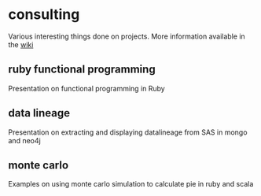 # consulting
Various interesting things done on projects. More information available in the [wiki](https://github.com/tkaszuba/consulting/wiki)

## ruby functional programming
Presentation on functional programming in Ruby

## data lineage
Presentation on extracting and displaying datalineage from SAS in mongo and neo4j

## monte carlo
Examples on using monte carlo simulation to calculate pie in ruby and scala
